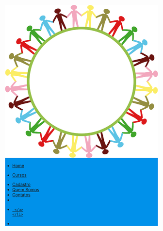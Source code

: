 <!DOCTYPE html>
 <html>
 <head>
 </head>
 <body>
 <nav class='navbar navbar-expand-lg navbar-dark' id='cab' style='background-color:#0091ea;'>
<link rel='stylesheet' href='~/Views/Header.css'>
   <a class='navbar-brand' href='../Index.php'>
     <img src='Imagens/Logo.png' id='logo' alt='logo'>
   </a>

   <div class='navbar-collapse' id='items'>
     <ul class='navbar-nav'>
   	<li class='nav-item'>
    <a class='nav-link' href='../Index.php' id='home'>
   	Home
   </a>
   </li>
   <li class='nav-item dropdown'>
     <a class='nav-link' href='Cursos.php'>

   Cursos
 </a>
 </li>


  <li class='nav-item'>
   <a class='nav-link' href='Cadastro.php'>
   	Cadastro
   </a>
 </li>
 <li class='nav-item'>
     <a class='nav-link' href='Somos.php'>
   	Quem Somos
   </a>
 </li>
 <li class='nav-item '>
   <a class='nav-link  ' href='Contatos.php'>
   	Contatos
   </a>
 </li>

 <li class='nav-item'>
   <a class='nav-link' href='Alunos.php'>

   

   </a>
 </li>



 </ul>




   </div>


   <div id='items'>

  <ul class='navbar-nav navbar-right'>
 	<li class='nav-link mt-3' >
     <a class= 'nav-link' href='Login.php'>

     </a>
 	</li>
  

 <li class='nav-item mt-4'>
   <a class='nav-link' >


   </a>
 </li>
 </ul>
 </div>
 </nav>

